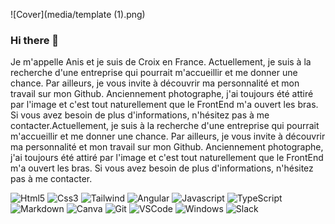  ![Cover](media/template (1).png)

 
 
 ### Hi there 👋

Je m'appelle Anis et je suis de Croix en France. Actuellement, je suis à la recherche d'une entreprise qui pourrait m'accueillir et me donner une chance. Par ailleurs, je vous invite à découvrir ma personnalité et mon travail sur mon Github. Anciennement photographe, j'ai toujours été attiré par l'image et c'est tout naturellement que le FrontEnd m'a ouvert les bras. Si vous avez besoin de plus d'informations, n'hésitez pas à me contacter.Actuellement, je suis à la recherche d'une entreprise qui pourrait m'accueillir et me donner une chance. Par ailleurs, je vous invite à découvrir ma personnalité et mon travail sur mon Github. Anciennement photographe, j'ai toujours été attiré par l'image et c'est tout naturellement que le FrontEnd m'a ouvert les bras. Si vous avez besoin de plus d'informations, n'hésitez pas à me contacter.

![Html5](https://img.shields.io/badge/HTML5-E34F26?style=for-the-badge&logo=html5&logoColor=white)
![Css3](https://img.shields.io/badge/CSS3-1572B6?style=for-the-badge&logo=css3&logoColor=white)
![Tailwind](https://img.shields.io/badge/Tailwind_CSS-38B2AC?style=for-the-badge&logo=tailwind-css&logoColor=white)
![Angular](https://img.shields.io/badge/Angular-DD0031?style=for-the-badge&logo=angular&logoColor=white)
![Javascript](https://img.shields.io/badge/JavaScript-F7DF1E?style=for-the-badge&logo=javascript&logoColor=black)
![TypeScript](https://img.shields.io/badge/TypeScript-007ACC?style=for-the-badge&logo=typescript&logoColor=white)
![Markdown](https://img.shields.io/badge/Markdown-000000?style=for-the-badge&logo=markdown&logoColor=white)
![Canva](https://img.shields.io/badge/Canva-%2300C4CC.svg?&style=for-the-badge&logo=Canva&logoColor=white)
![Git](https://img.shields.io/badge/GIT-E44C30?style=for-the-badge&logo=git&logoColor=white)
![VSCode](https://img.shields.io/badge/Visual_Studio_Code-0078D4?style=for-the-badge&logo=visual%20studio%20code&logoColor=white)
![Windows](https://img.shields.io/badge/Windows-0078D6?style=for-the-badge&logo=windows&logoColor=white)
![Slack](https://img.shields.io/badge/Slack-4A154B?style=for-the-badge&logo=slack&logoColor=white)
